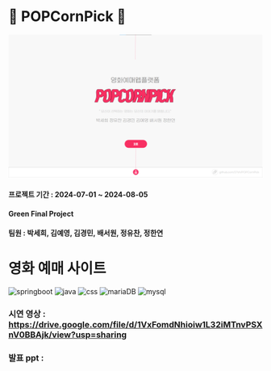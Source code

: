 # 🍿 POPCornPick 🍿

![이미지](./img/InfoImg.png)

#### 프로젝트 기간 : 2024-07-01 ~ 2024-08-05

#### Green Final Project

#### 팀원 : 박세희, 김예영, 김경민, 배서원, 정유찬, 정한연

# 영화 예매 사이트

![springboot](https://img.shields.io/badge/Spring-6DB33F?style=for-the-badge&logo=spring&logoColor=white) ![java](https://img.shields.io/badge/Java-ED8B00?style=for-the-badge&logo=openjdk&logoColor=white) ![css](https://img.shields.io/badge/CSS-239120?&style=for-the-badge&logo=css3&logoColor=white) ![mariaDB](https://img.shields.io/badge/MariaDB-003545?style=for-the-badge&logo=mariadb&logoColor=white) ![mysql](https://img.shields.io/badge/MySQL-005C84?style=for-the-badge&logo=mysql&logoColor=white) 

### 시연 영상 : https://drive.google.com/file/d/1VxFomdNhioiw1L32iMTnvPSXnV0BBAjk/view?usp=sharing

### 발표 ppt :
